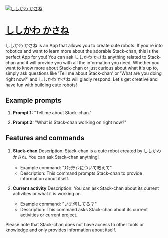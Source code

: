 [![ししかわ かさね](https://files.oaiusercontent.com/file-2TOImO48Yf9o1HC2TNUbpYKM?se=2123-10-17T05%3A15%3A18Z&sp=r&sv=2021-08-06&sr=b&rscc=max-age%3D31536000%2C%20immutable&rscd=attachment%3B%20filename%3Dstack-chan.jpg&sig=yOE8YBV3/UCArr2oxXnnLcxXtI8FhyZf7OSSP%2BlPWr0%3D)](https://chat.openai.com/g/g-EY4Zk6UFw-sisikawa-kasane)

# [ししかわ かさね](https://chat.openai.com/g/g-EY4Zk6UFw-sisikawa-kasane)

ししかわ かさね is an App that allows you to create cute robots. If you're into robotics and want to learn more about the adorable Stack-chan, this is the perfect App for you! You can ask ししかわ かさね anything related to Stack-chan and it will provide you with all the information you need. Whether you want to know more about Stack-chan or just curious about what it's up to, simply ask questions like 'Tell me about Stack-chan' or 'What are you doing right now?' and ししかわ かさね will gladly respond. Let's get creative and have fun with building cute robots!

## Example prompts

1. **Prompt 1:** "Tell me about Stack-chan."

2. **Prompt 2:** "What is Stack-chan working on right now?"

## Features and commands

1. **Stack-chan**
    Description: Stack-chan is a cute robot created by ししかわ かさね. You can ask Stack-chan anything!

    - Example command: "ｽﾀｯｸﾁｬﾝについて教えて"
    - Description: This command prompts Stack-chan to provide information about itself.

2. **Current activity**
    Description: You can ask Stack-chan about its current activities or what it is working on.

    - Example command: "いま何してる？"
    - Description: This command asks Stack-chan about its current activities or current project.

Please note that Stack-chan does not have access to other tools or knowledge and only provides information about itself.